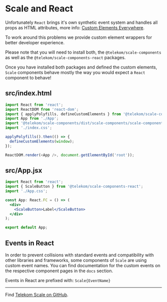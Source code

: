 # Scale and React

Unfortunately `React` brings it's own synthetic event system and handles all props as HTML attributes, more info: <a href="https://custom-elements-everywhere.com/">Custom Elements Everywhere</a>.

To work around this problems we provide custom element wrappers for better developer experience.

Please note that you will need to install both, the `@telekom/scale-components` as well as the `@telekom/scale-components-react` packages.

Once you have installed both packages and defined the custom elements, `Scale` components behave mostly the way you would expect a `React` component to behave!

## src/index.html
```javascript
import React from 'react';
import ReactDOM from 'react-dom';
import { applyPolyfills, defineCustomElements } from '@telekom/scale-components/loader';
import App from './App';
import '@telekom/scale-components/dist/scale-components/scale-components.css';
import './index.css';

applyPolyfills().then(() => {
  defineCustomElements(window);
});

ReactDOM.render(<App />, document.getElementById('root'));
```

## src/App.jsx
```jsx
import React from 'react';
import { ScaleButton } from '@telekom/scale-components-react';
import './App.css';

const App: React.FC = () => (
  <div>
    <ScaleButton>Label</ScaleButton>
  </div>
);

export default App;

```

## Events in React

In order to prevent collisions with standard events and compatibility with other libraries and frameworks,
some components of `Scale` are using custom event names. You can find documentation for the custom events on the respective component pages in the `docs` section.

Events in React are prefixed with: `Scale{EventName}`

---
Find [Telekom Scale on GitHub](https://github.com/telekom/scale).
